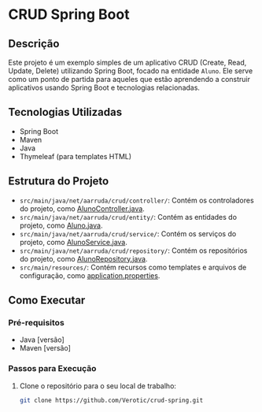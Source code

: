 # CRUD Spring Boot

## Descrição
Este projeto é um exemplo simples de um aplicativo CRUD (Create, Read, Update, Delete) utilizando Spring Boot, focado na entidade `Aluno`. Ele serve como um ponto de partida para aqueles que estão aprendendo a construir aplicativos usando Spring Boot e tecnologias relacionadas.

## Tecnologias Utilizadas
- Spring Boot
- Maven
- Java
- Thymeleaf (para templates HTML)

## Estrutura do Projeto
- `src/main/java/net/aarruda/crud/controller/`: Contém os controladores do projeto, como [AlunoController.java](https://github.com/Verotic/crud-spring/blob/main/Projeto%20CRUD%20(Spring)/src/main/java/net/aarruda/crud/controller/AlunoController.java).
- `src/main/java/net/aarruda/crud/entity/`: Contém as entidades do projeto, como [Aluno.java](https://github.com/Verotic/crud-spring/blob/main/Projeto%20CRUD%20(Spring)/src/main/java/net/aarruda/crud/entity/Aluno.java).
- `src/main/java/net/aarruda/crud/service/`: Contém os serviços do projeto, como [AlunoService.java](https://github.com/Verotic/crud-spring/blob/main/Projeto%20CRUD%20(Spring)/src/main/java/net/aarruda/crud/service/AlunoService.java).
- `src/main/java/net/aarruda/crud/repository/`: Contém os repositórios do projeto, como [AlunoRepository.java](https://github.com/Verotic/crud-spring/blob/main/Projeto%20CRUD%20(Spring)/src/main/java/net/aarruda/crud/repository/AlunoRepository.java).
- `src/main/resources/`: Contém recursos como templates e arquivos de configuração, como [application.properties](https://github.com/Verotic/crud-spring/blob/main/Projeto%20CRUD%20(Spring)/src/main/resources/application.properties).

## Como Executar
### Pré-requisitos
- Java [versão]
- Maven [versão]

### Passos para Execução
1. Clone o repositório para o seu local de trabalho:
   ```sh
   git clone https://github.com/Verotic/crud-spring.git
